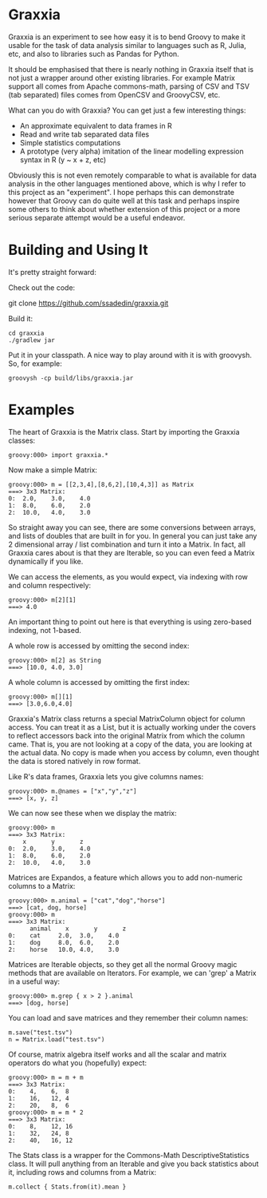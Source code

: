 Graxxia
=======

Graxxia is an experiment to see how easy it is to bend Groovy to make it usable for the task of data analysis similar to languages such as R, Julia, etc, and also to libraries such as Pandas for Python.

It should be emphasised that there is nearly nothing in Graxxia itself that is not just a wrapper around other existing libraries. For example Matrix support all comes from Apache commons-math, parsing of CSV and TSV (tab separated) files comes from OpenCSV and GroovyCSV, etc.

What can you do with Graxxia? You can get just a few interesting things:

  *  An approximate equivalent to data frames in R
  *  Read and write tab separated data files
  *  Simple statistics computations
  *  A prototype (very alpha) imitation of the linear modelling expression syntax in R (y ~ x + z, etc)

Obviously this is not even remotely comparable to what is available for data analysis in the other languages mentioned above, which is why I refer to this project as an "experiment". I hope perhaps this can demonstrate however that Groovy can do quite well at this task and perhaps inspire some others to think about whether extension of this project or a more serious separate attempt would be a useful endeavor.

Building and Using It
========
It's pretty straight forward:

Check out the code:

 git clone https://github.com/ssadedin/graxxia.git


Build it:

    cd graxxia
    ./gradlew jar

Put it in your classpath. A nice way to play around with it is with groovysh. So, for example:

    groovysh -cp build/libs/graxxia.jar 

Examples
==========

The heart of Graxxia is the Matrix class. Start by importing the Graxxia classes:

    groovy:000> import graxxia.*

Now make a simple Matrix:

    groovy:000> m = [[2,3,4],[8,6,2],[10,4,3]] as Matrix
    ===> 3x3 Matrix:
    0:	2.0,	3.0,	4.0
    1:	8.0,	6.0,	2.0
    2:	10.0,	4.0,	3.0

So straight away you can see, there are some conversions between arrays, and lists of doubles that are built in for you. In general you can just take any 2 dimensional array / list combination and turn it into a Matrix. In fact, all Graxxia cares about is that they are Iterable, so you can even feed a Matrix dynamically if you like.

We can access the elements, as you would expect, via indexing with row and column respectively:

    groovy:000> m[2][1]
    ===> 4.0

An important thing to point out here is that everything is using zero-based indexing, not 1-based.

A whole row is accessed by omitting the second index:

    groovy:000> m[2] as String
    ===> [10.0, 4.0, 3.0]

A whole column is accessed by omitting the first index:

    groovy:000> m[][1]
    ===> [3.0,6.0,4.0]

Graxxia's Matrix class returns a special MatrixColumn object for column access. You can treat it as a List<Double>, but it is actually working under the covers to reflect accessors back into the original Matrix from which the column came. That is, you are not looking at a copy of the data, you are looking at the actual data. No copy is made when you access by column, even thought the data is stored natively in row format.

Like R's data frames, Graxxia lets you give columns names:

    groovy:000> m.@names = ["x","y","z"]
    ===> [x, y, z]
  
We can now see these when we display the matrix:

    groovy:000> m
    ===> 3x3 Matrix:
        x	    y	    z
    0:	2.0,	3.0,	4.0
    1:	8.0,	6.0,	2.0
    2:	10.0,	4.0,	3.0

Matrices are Expandos, a feature which allows you to add non-numeric columns to a Matrix:

    groovy:000> m.animal = ["cat","dog","horse"]
    ===> [cat, dog, horse]
    groovy:000> m
    ===> 3x3 Matrix:
          animal	x	    y	    z
    0:	  cat     2.0,	3.0,	4.0
    1:	  dog     8.0,	6.0,	2.0
    2:	  horse   10.0,	4.0,	3.0

Matrices are Iterable objects, so they get all the normal Groovy magic methods that are available on Iterators. For example, we can 'grep' a Matrix in a useful way:

    groovy:000> m.grep { x > 2 }.animal
    ===> [dog, horse]  

You can load and save matrices and they remember their column names:

    m.save("test.tsv")
    n = Matrix.load("test.tsv")

Of course, matrix algebra itself works and all the scalar and matrix operators do what you (hopefully) expect:

    groovy:000> m = m + m
    ===> 3x3 Matrix:
    0:    4,	6,	8
    1:    16,	12,	4
    2:    20,	8,	6
    groovy:000> m = m * 2
    ===> 3x3 Matrix:
    0:    8,	12,	16
    1:    32,	24,	8
    2:    40,	16,	12

The Stats class is a wrapper for the Commons-Math DescriptiveStatistics class. It will pull anything from an Iterable and give you back statistics about it, including rows and columns from a Matrix:

    m.collect { Stats.from(it).mean }




